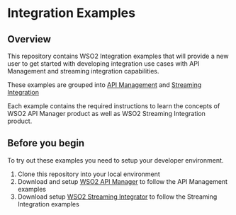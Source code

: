 # Integration Examples

## Overview

This repository contains WSO2 Integration examples that 
will provide a new user to get started with developing integration use cases with API Management and streaming integration capabilities.

These examples are grouped into [API Management](api-management/README.md) and [Streaming Integration](streaming-integration/README.md)

Each example contains the required instructions to learn the concepts of WSO2 API Manager product as well as WSO2 Streaming Integration product. 

## Before you begin

To try out these examples you need to setup your developer environment. 
1. Clone this repository into your local environment
2. Download and setup [WSO2 API Manager](https://wso2.com/api-management/?utm_source=github&utm_medium=integration-examples&utm_campaign=mdp) to follow the API Management examples
3. Download setup [WSO2 Streaming Integrator](https://wso2.com/integration/streaming-integrator?utm_source=github&utm_medium=integration-examples&utm_campaign=mdp) to follow the Streaming Integration examples